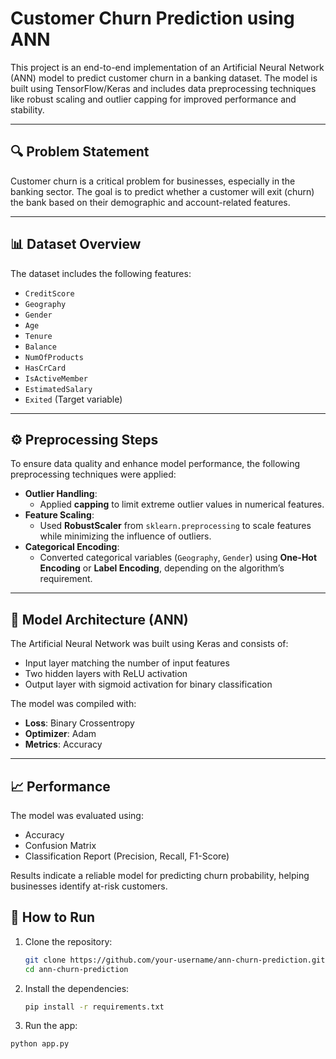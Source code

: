 # Customer Churn Prediction using ANN

This project is an end-to-end implementation of an Artificial Neural Network (ANN) model to predict customer churn in a banking dataset. The model is built using TensorFlow/Keras and includes data preprocessing techniques like robust scaling and outlier capping for improved performance and stability.

---

## 🔍 Problem Statement

Customer churn is a critical problem for businesses, especially in the banking sector. The goal is to predict whether a customer will exit (churn) the bank based on their demographic and account-related features.

---

## 📊 Dataset Overview

The dataset includes the following features:

- `CreditScore`
- `Geography`
- `Gender`
- `Age`
- `Tenure`
- `Balance`
- `NumOfProducts`
- `HasCrCard`
- `IsActiveMember`
- `EstimatedSalary`
- `Exited` (Target variable)

---

## ⚙️ Preprocessing Steps

To ensure data quality and enhance model performance, the following preprocessing techniques were applied:

- **Outlier Handling**:
  - Applied **capping** to limit extreme outlier values in numerical features.
- **Feature Scaling**:
  - Used **RobustScaler** from `sklearn.preprocessing` to scale features while minimizing the influence of outliers.
- **Categorical Encoding**:
  - Converted categorical variables (`Geography`, `Gender`) using **One-Hot Encoding** or **Label Encoding**, depending on the algorithm’s requirement.

---

## 🧠 Model Architecture (ANN)

The Artificial Neural Network was built using Keras and consists of:

- Input layer matching the number of input features
- Two hidden layers with ReLU activation
- Output layer with sigmoid activation for binary classification

The model was compiled with:

- **Loss**: Binary Crossentropy
- **Optimizer**: Adam
- **Metrics**: Accuracy

---

## 📈 Performance

The model was evaluated using:

- Accuracy
- Confusion Matrix
- Classification Report (Precision, Recall, F1-Score)

Results indicate a reliable model for predicting churn probability, helping businesses identify at-risk customers.

## 🚀 How to Run

1. Clone the repository:
   ```bash
   git clone https://github.com/your-username/ann-churn-prediction.git
   cd ann-churn-prediction
   ```
2. Install the dependencies:
   ```bash
   pip install -r requirements.txt
   ```
3. Run the app:
  ```bash
  python app.py
  ```
